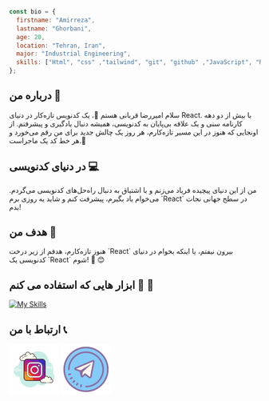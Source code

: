 
```javascript
const bio = {
  firstname: "Amirreza",
  lastname: "Ghorbani",
  age: 20,
  location: "Tehran, Iran",
  major: "Industrial Engineering",
  skills: ["Html", "css" ,"tailwind", "git", "github" ,"JavaScript", "React"],
};
```
<h2>درباره من 👤</h2>

<p>سلام  امیررضا قربانی هستم 👋، یک کدنویس تازه‌کار در دنیای React. با بیش از دو دهه کارنامه سنی و یک علاقه بی‌پایان به کدنویسی، همیشه دنبال یادگیری و پیشرفتم. از اونجایی که هنوز در این مسیر تازه‌کارم، هر روز یک چالش جدید برای من رقم می‌خورد و هر خط کد یک ماجراست.🌟</p>

<h2> در دنیای کدنویسی 💻</h2>

<p>من از این دنیای پیچیده فریاد می‌زنم و با اشتیاق به دنبال راه‌حل‌های کدنویسی می‌گردم. می‌خوام یاد بگیرم، پیشرفت کنم و شاید یه روزی برم `React` در سطح جهانی نجات بدم!</p>

<h2> هدف من 🎯</h2>

<p>هنوز تازه‌کارم، هدفم از زیر درخت `React` بیرون نیفتم، یا اینکه بخوام در دنیای کدنویسی یک `React` شوم! 🚀 😊</p>

<h2>ابزار هایی که استفاده می کنم 💪 💎</h2>
 
[![My Skills](https://skillicons.dev/icons?i=html,css,tailwind,bootstrap,js,react,git,github)](https://skillicons.dev)

<h2>ارتباط با من 📞</h2>

<a href="https://instagram.com/amirreza_ghorbani8"><img src="https://github.com/amirgh82/amirgh82/blob/main/icons8-instagram-100.png?raw=true" alt="instagram"/></a>
<a href="https://t.me/Ghorbani82"><img src="https://github.com/amirgh82/amirgh82/blob/main/icons8-telegram-100.png?raw=true" alt="telegram"/></a>

